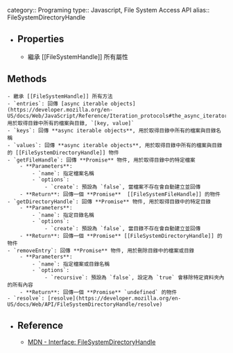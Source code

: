 category:: Programing
type:: Javascript, File System Access API
alias:: FileSystemDirectoryHandle

- ## Properties
	- 繼承 [[FileSystemHandle]] 所有屬性
## Methods
	- 繼承 [[FileSystemHandle]] 所有方法
	- `entries`: 回傳 [async iterable objects](https://developer.mozilla.org/en-US/docs/Web/JavaScript/Reference/Iteration_protocols#the_async_iterator_and_async_iterable_protocols), 用於取得目錄中所有的檔案與目錄, `[key, value]`
	- `keys`: 回傳 **async iterable objects**, 用於取得目錄中所有的檔案與目錄名稱
	- `values`: 回傳 **async iterable objects**, 用於取得目錄中所有的檔案與目錄的 [[FileSystemDirectoryHandle]] 物件
	- `getFileHandle`: 回傳 **Promise** 物件, 用於取得目錄中的特定檔案
		- **Parameters**:
			- `name`: 指定檔案名稱
			- `options`:
				- `create`: 預設為 `false`, 當檔案不存在會自動建立並回傳
		- **Return**: 回傳一個 **Promise**  [[FileSystemFileHandle]] 的物件
	- `getDirectoryHandle`: 回傳 **Promise** 物件, 用於取得目錄中的特定目錄
		- **Parameters**:
			- `name`: 指定目錄名稱
			- `options`:
				- `create`: 預設為 `false`, 當目錄不存在會自動建立並回傳
		- **Return**: 回傳一個 **Promise** [[FileSystemDirectoryHandle]] 的物件
	- `removeEntry`: 回傳 **Promise** 物件, 用於刪除目錄中的檔案或目錄
		- **Parameters**:
			- `name`: 指定檔案或目錄名稱
			- `options`:
				- `recursive`: 預設為 `false`, 設定為 `true` 會移除特定資料夾內的所有內容
		- **Return**: 回傳一個 **Promise** `undefined` 的物件
	- `resolve`: [resolve](https://developer.mozilla.org/en-US/docs/Web/API/FileSystemDirectoryHandle/resolve)
- ## Reference
	- [MDN - Interface: FileSystemDirectoryHandle](https://developer.mozilla.org/en-US/docs/Web/API/FileSystemDirectoryHandle)